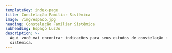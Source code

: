 ```yaml
---
templateKey: index-page
title: Constelação Familiar Sistêmica
image: /img/espaco.jpg
heading: Constelação Familiar Sistêmica
subheading: Espaço LuzJo
description: >-
  Aqui você vai encontrar indicações para seus estudos de constelação familiar
  sistêmica.
---
```


